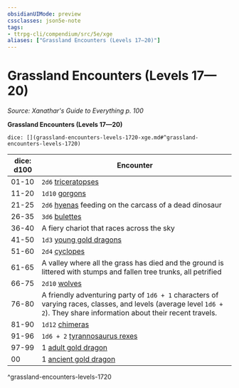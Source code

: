 ```yaml
---
obsidianUIMode: preview
cssclasses: json5e-note
tags:
- ttrpg-cli/compendium/src/5e/xge
aliases: ["Grassland Encounters (Levels 17—20)"]
---
```

# Grassland Encounters (Levels 17—20)
*Source: Xanathar's Guide to Everything p. 100* 

**Grassland Encounters (Levels 17—20)**

`dice: [](grassland-encounters-levels-1720-xge.md#^grassland-encounters-levels-1720)`

| dice: d100 | Encounter |
|------------|-----------|
| 01-10 | `2d6` [triceratopses](2-Mechanics/CLI/bestiary/beast/triceratops-xmm.md) |
| 11-20 | `1d10` [gorgons](2-Mechanics/CLI/bestiary/construct/gorgon-xmm.md) |
| 21-25 | `2d6` [hyenas](2-Mechanics/CLI/bestiary/beast/hyena-xmm.md) feeding on the carcass of a dead dinosaur |
| 26-35 | `3d6` [bulettes](2-Mechanics/CLI/bestiary/monstrosity/bulette-xmm.md) |
| 36-40 | A fiery chariot that races across the sky |
| 41-50 | `1d3` [young gold dragons](2-Mechanics/CLI/bestiary/dragon/young-gold-dragon-xmm.md) |
| 51-60 | `2d4` [cyclopes](2-Mechanics/CLI/bestiary/giant/cyclops-sentry-xmm.md) |
| 61-65 | A valley where all the grass has died and the ground is littered with stumps and fallen tree trunks, all petrified |
| 66-75 | `2d10` [wolves](2-Mechanics/CLI/bestiary/beast/wolf-xmm.md) |
| 76-80 | A friendly adventuring party of `1d6 + 1` characters of varying races, classes, and levels (average level `1d6 + 2`). They share information about their recent travels. |
| 81-90 | `1d12` [chimeras](2-Mechanics/CLI/bestiary/monstrosity/chimera-xmm.md) |
| 91-96 | `1d6 + 2` [tyrannosaurus rexes](2-Mechanics/CLI/bestiary/beast/tyrannosaurus-rex-xmm.md) |
| 97-99 | 1 [adult gold dragon](2-Mechanics/CLI/bestiary/dragon/adult-gold-dragon-xmm.md) |
| 00 | 1 [ancient gold dragon](2-Mechanics/CLI/bestiary/dragon/ancient-gold-dragon-xmm.md) |
^grassland-encounters-levels-1720